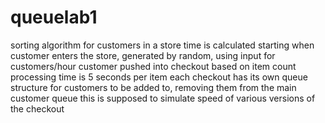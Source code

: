 # queuelab1
sorting algorithm for customers in a store
time is calculated starting when customer enters the store, generated by random, using input for customers/hour
customer pushed into checkout based on item count
processing time is 5 seconds per item
each checkout has its own queue structure for customers to be added to, removing them from the main customer queue
this is supposed to simulate speed of various versions of the checkout
